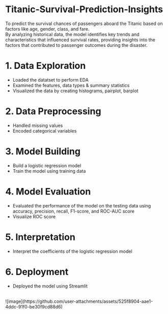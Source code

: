 # Titanic-Survival-Prediction-Insights
To predict the survival chances of passengers aboard the Titanic based on factors like age, gender, class, and fare.
</br>
By analyzing historical data, the model identifies key trends and characteristics that influenced survival rates, providing insights into the factors that contributed to passenger outcomes during the disaster.
</br>

# 1. Data Exploration
* Loaded the datatset to perform EDA
* Examined the features, data types & summary statistics
* Visualized the data by creating histograms, pairplot, barplot

# 2. Data Preprocessing
* Handled missing values
* Encoded categorical variables

# 3. Model Building
* Build a logistic regression model
* Train the model using training data

# 4. Model Evaluation
* Evaluated the performance of the model on the testing data using accuracy, precision, recall, F1-score, and ROC-AUC score
* Visualize ROC score

# 5. Interpretation
* Interpret the coefficients of the logistic regression model

# 6. Deployment
* Deployed the model using Streamlit
</br>
  ![image](https://github.com/user-attachments/assets/525f8904-aae1-4ddc-91f0-be30f9cd88d6)
